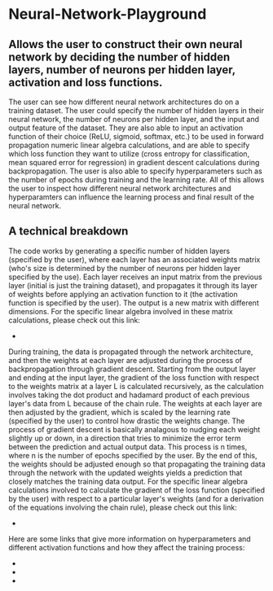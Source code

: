 # Neural-Network-Playground
## Allows the user to construct their own neural network by deciding the number of hidden layers, number of neurons per hidden layer, activation and loss functions.

The user can see how different neural network architectures do on a training dataset. The user could specify the number of hidden layers in their neural network, the number of neurons per hidden layer, and the input and output feature of the dataset. They are also able to input an activation function of their choice (ReLU, sigmoid, softmax, etc.) to be used in forward propagation numeric linear algebra calculations, and are able to specify which loss function they want to utilize (cross entropy for classification, mean squared error for regression) in gradient descent calculations during backpropagation. The user is also able to specify hyperparameters such as the number of epochs during training and the learning rate. All of this allows the user to inspect how different neural network architectures and hyperparamters can influence the learning process and final result of the neural network. 

## A technical breakdown

The code works by generating a specific number of hidden layers (specified by the user), where each layer has an associated weights matrix (who's size is determined by the number of neurons per hidden layer specified by the use). Each layer receives an input matrix from the previous layer (initial is just the training dataset), and propagates it through its layer of weights before applying an activation function to it (the activation function is specified by the user). The output is a new matrix with different dimensions. For the specific linear algebra involved in these matrix calculations, please check out this link: 

* [forward propagation theory]:(https://www.d2l.ai/chapter_multilayer-perceptrons/backprop.html)

During training, the data is propagated through the network architecture, and then the weights at each layer are adjusted during the process of backpropagation through gradient descent. Starting from the output layer and ending at the input layer, the gradient of the loss function with respect to the weights matrix at a layer L is calculated recursively, as the calculation involves taking the dot product and hadamard product of each previous layer's data from L because of the chain rule. The weights at each layer are then adjusted by the gradient, which is scaled by the learning rate (specified by the user) to control how drastic the weights change. The process of gradient descent is basically analagous to nudging each weight slightly up or down, in a direction that tries to minimize the error term between the prediction and actual output data. This process is n times, where n is the number of epochs specified by the user. By the end of this, the weights should be adjusted enough so that propagating the training data through the network with the updated weights yields a prediction that closely matches the training data output. For the specific linear algebra calculations involved to calculate the gradient of the loss function (specified by the user) with respect to a particular layer's weights (and for a derivation of the equations involving the chain rule), please check out this link:

* [gradient descent theory]:(https://en.wikipedia.org/wiki/Backpropagation#Matrix_multiplication)

Here are some links that give more information on hyperparameters and different activation functions and how they affect the training process:

* [hyperparameters]:(https://en.wikipedia.org/wiki/Hyperparameter_(machine_learning))

* [activation functions]:(https://en.wikipedia.org/wiki/Activation_function#Table_of_activation_functions)

* [loss functions]:(https://towardsdatascience.com/loss-functions-and-their-use-in-neural-networks-a470e703f1e9)
